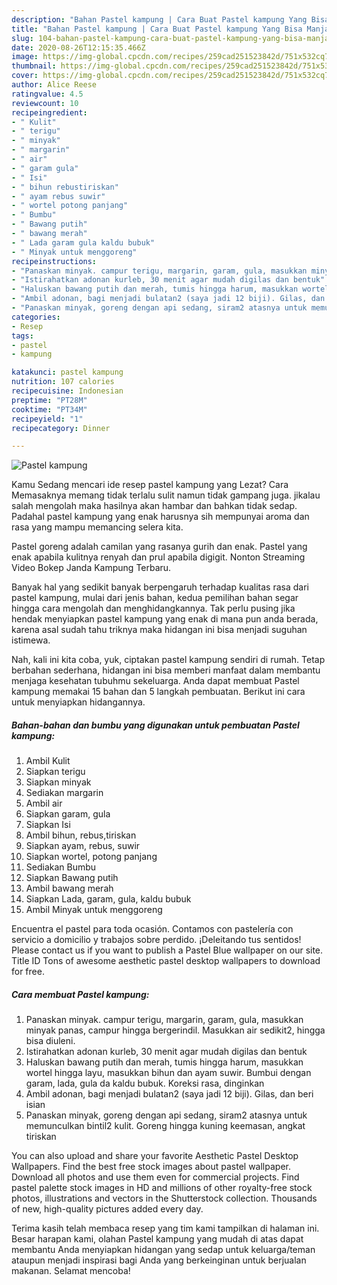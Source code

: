 ```yaml
---
description: "Bahan Pastel kampung | Cara Buat Pastel kampung Yang Bisa Manjain Lidah"
title: "Bahan Pastel kampung | Cara Buat Pastel kampung Yang Bisa Manjain Lidah"
slug: 104-bahan-pastel-kampung-cara-buat-pastel-kampung-yang-bisa-manjain-lidah
date: 2020-08-26T12:15:35.466Z
image: https://img-global.cpcdn.com/recipes/259cad251523842d/751x532cq70/pastel-kampung-foto-resep-utama.jpg
thumbnail: https://img-global.cpcdn.com/recipes/259cad251523842d/751x532cq70/pastel-kampung-foto-resep-utama.jpg
cover: https://img-global.cpcdn.com/recipes/259cad251523842d/751x532cq70/pastel-kampung-foto-resep-utama.jpg
author: Alice Reese
ratingvalue: 4.5
reviewcount: 10
recipeingredient:
- " Kulit"
- " terigu"
- " minyak"
- " margarin"
- " air"
- " garam gula"
- " Isi"
- " bihun rebustiriskan"
- " ayam rebus suwir"
- " wortel potong panjang"
- " Bumbu"
- " Bawang putih"
- " bawang merah"
- " Lada garam gula kaldu bubuk"
- " Minyak untuk menggoreng"
recipeinstructions:
- "Panaskan minyak. campur terigu, margarin, garam, gula, masukkan minyak panas, campur hingga bergerindil. Masukkan air sedikit2, hingga bisa diuleni."
- "Istirahatkan adonan kurleb, 30 menit agar mudah digilas dan bentuk"
- "Haluskan bawang putih dan merah, tumis hingga harum, masukkan wortel hingga layu, masukkan bihun dan ayam suwir. Bumbui dengan garam, lada, gula da kaldu bubuk. Koreksi rasa, dinginkan"
- "Ambil adonan, bagi menjadi bulatan2 (saya jadi 12 biji). Gilas, dan beri isian"
- "Panaskan minyak, goreng dengan api sedang, siram2 atasnya untuk memunculkan bintil2 kulit. Goreng hingga kuning keemasan, angkat tiriskan"
categories:
- Resep
tags:
- pastel
- kampung

katakunci: pastel kampung 
nutrition: 107 calories
recipecuisine: Indonesian
preptime: "PT28M"
cooktime: "PT34M"
recipeyield: "1"
recipecategory: Dinner

---
```



![Pastel kampung](https://img-global.cpcdn.com/recipes/259cad251523842d/751x532cq70/pastel-kampung-foto-resep-utama.jpg)

Kamu Sedang mencari ide resep pastel kampung yang Lezat? Cara Memasaknya memang tidak terlalu sulit namun tidak gampang juga. jikalau salah mengolah maka hasilnya akan hambar dan bahkan tidak sedap. Padahal pastel kampung yang enak harusnya sih mempunyai aroma dan rasa yang mampu memancing selera kita.

Pastel goreng adalah camilan yang rasanya gurih dan enak. Pastel yang enak apabila kulitnya renyah dan prul apabila digigit. Nonton Streaming Video Bokep Janda Kampung Terbaru.

Banyak hal yang sedikit banyak berpengaruh terhadap kualitas rasa dari pastel kampung, mulai dari jenis bahan, kedua pemilihan bahan segar hingga cara mengolah dan menghidangkannya. Tak perlu pusing jika hendak menyiapkan pastel kampung yang enak di mana pun anda berada, karena asal sudah tahu triknya maka hidangan ini bisa menjadi suguhan istimewa.


Nah, kali ini kita coba, yuk, ciptakan pastel kampung sendiri di rumah. Tetap berbahan sederhana, hidangan ini bisa memberi manfaat dalam membantu menjaga kesehatan tubuhmu sekeluarga. Anda dapat membuat Pastel kampung memakai 15 bahan dan 5 langkah pembuatan. Berikut ini cara untuk menyiapkan hidangannya.

<!--inarticleads1-->

##### Bahan-bahan dan bumbu yang digunakan untuk pembuatan Pastel kampung:

1. Ambil  Kulit
1. Siapkan  terigu
1. Siapkan  minyak
1. Sediakan  margarin
1. Ambil  air
1. Siapkan  garam, gula
1. Siapkan  Isi
1. Ambil  bihun, rebus,tiriskan
1. Siapkan  ayam, rebus, suwir
1. Siapkan  wortel, potong panjang
1. Sediakan  Bumbu
1. Siapkan  Bawang putih
1. Ambil  bawang merah
1. Siapkan  Lada, garam, gula, kaldu bubuk
1. Ambil  Minyak untuk menggoreng


Encuentra el pastel para toda ocasión. Contamos con pastelería con servicio a domicilio y trabajos sobre perdido. ¡Deleitando tus sentidos! Please contact us if you want to publish a Pastel Blue wallpaper on our site. Title ID Tons of awesome aesthetic pastel desktop wallpapers to download for free. 

<!--inarticleads2-->

##### Cara membuat Pastel kampung:

1. Panaskan minyak. campur terigu, margarin, garam, gula, masukkan minyak panas, campur hingga bergerindil. Masukkan air sedikit2, hingga bisa diuleni.
1. Istirahatkan adonan kurleb, 30 menit agar mudah digilas dan bentuk
1. Haluskan bawang putih dan merah, tumis hingga harum, masukkan wortel hingga layu, masukkan bihun dan ayam suwir. Bumbui dengan garam, lada, gula da kaldu bubuk. Koreksi rasa, dinginkan
1. Ambil adonan, bagi menjadi bulatan2 (saya jadi 12 biji). Gilas, dan beri isian
1. Panaskan minyak, goreng dengan api sedang, siram2 atasnya untuk memunculkan bintil2 kulit. Goreng hingga kuning keemasan, angkat tiriskan


You can also upload and share your favorite Aesthetic Pastel Desktop Wallpapers. Find the best free stock images about pastel wallpaper. Download all photos and use them even for commercial projects. Find pastel palette stock images in HD and millions of other royalty-free stock photos, illustrations and vectors in the Shutterstock collection. Thousands of new, high-quality pictures added every day. 

Terima kasih telah membaca resep yang tim kami tampilkan di halaman ini. Besar harapan kami, olahan Pastel kampung yang mudah di atas dapat membantu Anda menyiapkan hidangan yang sedap untuk keluarga/teman ataupun menjadi inspirasi bagi Anda yang berkeinginan untuk berjualan makanan. Selamat mencoba!

